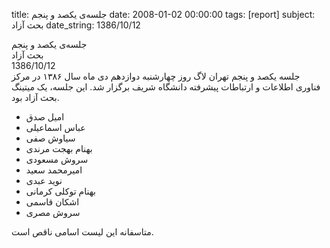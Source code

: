 title: جلسه‌ی یکصد و پنجم
date: 2008-01-02 00:00:00
tags: [report]
subject: بحث آزاد
date_string: 1386/10/12


<div class="title">
	جلسه‌ی یکصد و پنجم
</div>

<div class="subject">
بحث آزاد
</div>

<div class="date">
1386/10/12
</div>

<div class="body">
جلسه یکصد و پنجم تهران لاگ روز چهارشنبه دوازدهم دی ماه سال ۱۳۸۶ در مرکز فناوری اطلاعات و ارتباطات پیشرفته دانشگاه شریف برگزار شد. این جلسه، یک میتینگ بحث آزاد بود.
</div>

<ul class="members bullet">
<li>امیل صدق</li>
<li>عباس اسماعیلی</li>
<li>سیاوش صفی</li>
<li>بهنام بهجت مرندی</li>
<li>سروش مسعودی</li>
<li>امیرمحمد سعید</li>
<li>نوید عبدی</li>
<li>بهنام توکلی کرمانی</li>
<li>اشکان قاسمی</li>
<li>سروش مصری</li>
</ul>

<span class="notice">متاسفانه این لیست اسامی ناقص است.</span>
<br />
<br />
